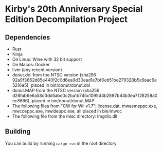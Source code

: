 # Kirby's 20th Anniversary Special Edition Decompilation Project

## Dependencies
- Rust
- Ninja
- On Linux: Wine with 32 bit support
- On Macos: Docker
- llvm (any recent version)
- donut.dol from the NTSC version (sha256 92a9f3662d85e440f2c0d6ea0d30ead1e7bf0eb51be279320b5e9aac6e5216e5), placed in bin/donut/donut.dol
- donut.MAP from the NTSC version (sha256 d26fab6e6a58d3dd5abc0c2ba1b745c1095d4b2887b44b3ea7128258a0ec8666), placed in bin/donut/donut.MAP
- The following files from "CW for Wii v1.7": license.dat, mwasmeppc.exe, mwcceppc.exe, mwldeppc.exe, all placed in bin/mwcc
- The following file from the misc directory: lmgr8c.dll

## Building
You can build by running `cargo run` in the root directory.